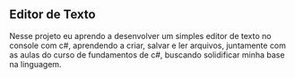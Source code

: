 ## Editor de Texto

Nesse projeto eu aprendo a desenvolver um simples editor de texto no console com c#, aprendendo a criar, salvar e ler arquivos, juntamente com as aulas do curso de fundamentos de c#, buscando solidificar minha base na linguagem.

